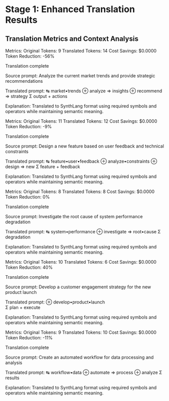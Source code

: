 # Stage 1: Enhanced Translation Results

## Translation Metrics and Context Analysis

Metrics:
Original Tokens: 9
Translated Tokens: 14
Cost Savings: $0.0000
Token Reduction: -56%

Translation complete

Source prompt:
Analyze the current market trends and provide strategic recommendations

Translated prompt:
↹ market•trends
⊕ analyze => insights
⊕ recommend => strategy
Σ output + actions

Explanation:
Translated to SynthLang format using required symbols and operators while maintaining semantic meaning.

Metrics:
Original Tokens: 11
Translated Tokens: 12
Cost Savings: $0.0000
Token Reduction: -9%

Translation complete

Source prompt:
Design a new feature based on user feedback and technical constraints

Translated prompt:
↹ feature•user•feedback
⊕ analyze•constraints
⊕ design => new
Σ feature + feedback

Explanation:
Translated to SynthLang format using required symbols and operators while maintaining semantic meaning.

Metrics:
Original Tokens: 8
Translated Tokens: 8
Cost Savings: $0.0000
Token Reduction: 0%

Translation complete

Source prompt:
Investigate the root cause of system performance degradation

Translated prompt:
↹ system•performance
⊕ investigate => root•cause
Σ degradation

Explanation:
Translated to SynthLang format using required symbols and operators while maintaining semantic meaning.

Metrics:
Original Tokens: 10
Translated Tokens: 6
Cost Savings: $0.0000
Token Reduction: 40%

Translation complete

Source prompt:
Develop a customer engagement strategy for the new product launch

Translated prompt:
⊕ develop•product•launch  
Σ plan + execute

Explanation:
Translated to SynthLang format using required symbols and operators while maintaining semantic meaning.

Metrics:
Original Tokens: 9
Translated Tokens: 10
Cost Savings: $0.0000
Token Reduction: -11%

Translation complete

Source prompt:
Create an automated workflow for data processing and analysis

Translated prompt:
↹ workflow•data
⊕ automate => process
⊕ analyze
Σ results

Explanation:
Translated to SynthLang format using required symbols and operators while maintaining semantic meaning.
